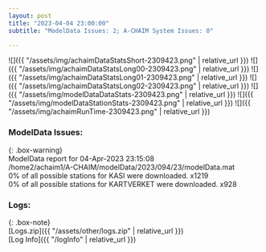 ```yaml
---
layout: post
title: "2023-04-04 23:00:00"
subtitle: "ModelData Issues: 2; A-CHAIM System Issues: 0"

---
```


![]({{ "/assets/img/achaimDataStatsShort-2309423.png" | relative_url }})
![]({{ "/assets/img/achaimDataStatsLong00-2309423.png" | relative_url }})
![]({{ "/assets/img/achaimDataStatsLong01-2309423.png" | relative_url }})
![]({{ "/assets/img/achaimDataStatsLong02-2309423.png" | relative_url }})
![]({{ "/assets/img/modelDataDataStats-2309423.png" | relative_url }})
![]({{ "/assets/img/modelDataStationStats-2309423.png" | relative_url }})
![]({{ "/assets/img/achaimRunTime-2309423.png" | relative_url }})


### ModelData Issues:  
  
{: .box-warning}  
 ModelData report for 04-Apr-2023 23:15:08   
 /home2/achaim1/A-CHAIM/modelData/2023/094/23/modelData.mat   
 0% of all possible stations for KASI were downloaded. x1219   
 0% of all possible stations for KARTVERKET were downloaded. x928   
  


### Logs:  
  
{: .box-note}  
[Logs.zip]({{ "/assets/other/logs.zip" | relative_url }})  
[Log Info]({{ "/logInfo" | relative_url }})  
